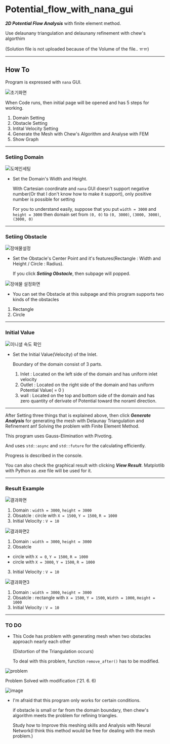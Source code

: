 # Potential_flow_with_nana_gui
**_2D Potential Flow Analysis_** with finite element method.

Use delaunany triangulation and delaunany refinement with chew's algorthim 

(Solution file is not uploaded because of the Volume of the file.. ㅠㅠ)
***
## How To
Program is expressed with ```nana``` GUI.

![초기화면](https://user-images.githubusercontent.com/62648344/120256764-d2748a00-c2c9-11eb-8b00-65a35eeb769a.png)

When Code runs, then initial page will be opened and has 5 steps for working.

1) Domain Setting
2) Obstacle Setting
3) Intital Velocity Setting
4) Generate the Mesh with Chew's Algorithm and Analyse with FEM
5) Show Graph

***
### Setiing Domain
 
![도메인세팅](https://user-images.githubusercontent.com/62648344/120256793-e02a0f80-c2c9-11eb-81cd-1ca798f20c8d.png)
+ Set the Domain's Width and Height.
  
  With Cartesian coordinate and ```nana``` GUI doesn't support negative number(Or that I don't know how to make it support), only positive number is possible for setting
  
  For you to understand easily, suppose that you put ```width = 3000``` and ```height = 3000``` then domain set from ```(0, 0)``` to ```(0, 3000)```, ```(3000, 3000)```, ```(3000, 0)```

***
### Setiing Obstacle

![장애물설정](https://user-images.githubusercontent.com/62648344/120256777-d7d1d480-c2c9-11eb-9b2c-c3a605612591.png)

+ Set the Obstacle's Center Point and it's features(Rectangle : Width and Height / Circle : Radius).
  
  If you click **_Setiing Obstacle_**, then subpage will popped.

![장애물 설정화면](https://user-images.githubusercontent.com/62648344/120256779-daccc500-c2c9-11eb-991c-bd0ef9fbb8d5.png)

+ You can set the Obstacle at this subpage and this program supports two kinds of the obstacles

1) Rectangle
2) Circle

***
### Initial Value

![이니셜 속도 확인](https://user-images.githubusercontent.com/62648344/120256784-ddc7b580-c2c9-11eb-9607-699cb567bb5a.png)

+ Set the Initial Value(Velocity) of the Inlet.
  
  Boundary of the domain consist of 3 parts.
  1) Inlet : Located on the left side of the domain and has uniform inlet velocity
  2) Outlet : Located on the right side of the domain and has uniform Potential Value( = 0 )
  3) wall : Located on the top and bottom side of the domain and has zero quantity of derivate of Potential toward the noraml direction.

***
After Setting three things that is explained above, then click **_Generate Analysis_** for generating the mesh with Delaunay Triangulation and Refinement anf Solving the problem with Finite Element Method.

This program uses Gauss-Elimination with Pivoting.

And uses ```std::async``` and  ```std::future``` for the calculating efficiently.

Progress is described in the console.

You can also check the graphical result with clicking **_View Result_**. Matplotlib with Python as .exe file will be used for it.

***
### Result Example

![결과화면](https://user-images.githubusercontent.com/62648344/120256797-e28c6980-c2c9-11eb-83bf-4741eaeba252.png)

1) Domain : ```width = 3000```, ```height = 3000```
2) Obsatcle : circle with ```X = 1500```, ```Y = 1500```, ```R = 1000```
3) Initial Velocity : ```V = 10```

![결과화면2](https://user-images.githubusercontent.com/62648344/120256802-e5875a00-c2c9-11eb-81c6-ac6135662d05.png)

1) Domain : ```width = 3000```, ```height = 3000```
2) Obsatcle
  - circle with ```X = 0```, ```Y = 1500```, ```R = 1000```
  - circle with ```X = 3000```, ```Y = 1500```, ```R = 1000```
3) Initial Velocity : ```V = 10```

![결과화면3](https://user-images.githubusercontent.com/62648344/120256810-e7511d80-c2c9-11eb-98d6-19f99dbdebfe.png)

1) Domain : ```width = 3000```, ```height = 3000```
2) Obsatcle : rectangle with ```X = 1500```, ```Y = 1500```, ```Width = 1000```, ```Height = 1000```
3) Initial Velocity : ```V = 10```

***
### TO DO
+ This Code has problem with generating mesh when two obstacles approach nearly each other
  
  (Distortion of the Triangulation occurs)
  
  
  To deal with this problem, function ```remove_after()``` has to be modified.
  
![problem](https://user-images.githubusercontent.com/62648344/120910503-64113c80-c6ba-11eb-9d6c-b05468f53a84.png)

  Problem Solved with modification ('21. 6. 6)

![image](https://user-images.githubusercontent.com/62648344/121369800-23921700-c977-11eb-985e-8804e745773d.png)

+ I'm afraid that this program only works for certain conditions.
  
  if obstacle is small or far from the domain boundary, then chew's algorithm meets the problem for refining triangles.
  
  Study how to Improve this meshing skills and Analysis with Neural Network(I think this method would be free for dealing with the mesh problem.) 
